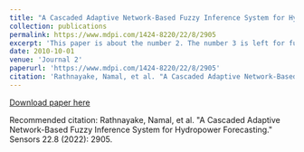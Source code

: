 ```yaml
---
title: "A Cascaded Adaptive Network-Based Fuzzy Inference System for Hydropower Forecasting"
collection: publications
permalink: https://www.mdpi.com/1424-8220/22/8/2905
excerpt: 'This paper is about the number 2. The number 3 is left for future work.'
date: 2010-10-01
venue: 'Journal 2'
paperurl: 'https://www.mdpi.com/1424-8220/22/8/2905'
citation: 'Rathnayake, Namal, et al. "A Cascaded Adaptive Network-Based Fuzzy Inference System for Hydropower Forecasting." Sensors 22.8 (2022): 2905.'
---
```


[Download paper here](https://www.mdpi.com/1424-8220/22/8/2905)

Recommended citation: Rathnayake, Namal, et al. "A Cascaded Adaptive Network-Based Fuzzy Inference System for Hydropower Forecasting." Sensors 22.8 (2022): 2905.
